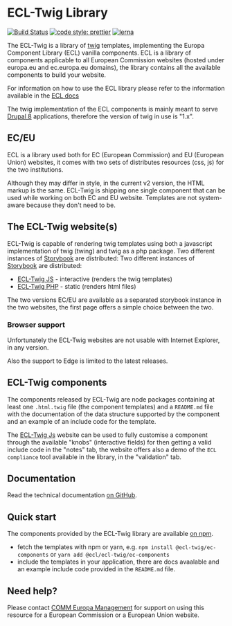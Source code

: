 # ECL-Twig Library

[![Build Status](https://drone.fpfis.eu/api/badges/ec-europa/ecl-twig/status.svg)](https://drone.fpfis.eu/ec-europa/ecl-twig)
[![code style: prettier](https://img.shields.io/badge/code_style-prettier-ff69b4.svg?style=flat-square)](https://github.com/prettier/prettier)
[![lerna](https://img.shields.io/badge/maintained%20with-lerna-cc00ff.svg)](https://lernajs.io/)

The ECL-Twig is a library of [twig](https://twig.symfony.com/) templates, implementing the Europa Component Library (ECL) vanilla components.
ECL is a library of components applicable to all European Commission websites (hosted under europa.eu and ec.europa.eu domains), the library contains all the available components to build your website.

For information on how to use the ECL library please refer to the information available in the [ECL docs](https://github.com/ec-europa/europa-component-library/blob/v2-dev/docs/README.md)

The twig implementation of the ECL components is mainly meant to serve [Drupal 8](http://drupal.org) applications, therefore the version of twig in use is "1.x".

## EC/EU

ECL is a library used both for EC (European Commission) and EU (European Union) websites, it comes with two sets of distributes resources (css, js) for the two institutions.

Although they may differ in style, in the current v2 version, the HTML markup is the same. ECL-Twig is shipping one single component that can be used while working on both EC and EU website. Templates are not system-aware because they don't need to be.

## The ECL-Twig website(s)

ECL-Twig is capable of rendering twig templates using both a javascript implementation of twig (twing) and twig as a php package.
Two different instances of [Storybook](http://storybookjs.org) are distributed:
Two different instances of [Storybook](http://storybookjs.org) are distributed:

- [ECL-Twig JS](https://ecl-twig-js.netlify.com) - interactive (renders the twig templates)
- [ECL-Twig PHP](https://ecl-twig-php.netlify.com) - static (renders html files)

The two versions EC/EU are available as a separated storybook instance in the two websites, the first page offers a simple choice between the two.

### Browser support

Unfortunately the ECL-Twig websites are not usable with Internet Explorer, in any version.

Also the support to Edge is limited to the latest releases.

## ECL-Twig components

The components released by ECL-Twig are node packages containing at least one `.html.twig` file (the component templates) and a `README.md` file with the documentation of the data structure supported by the component and an example of an include code for the template.

The [ECL-Twig Js](https://ecl-twig-js.netlify.com) website can be used to fully customise a component through the available "knobs" (interactive fields) for then getting a valid include code in the "notes" tab, the website offers also a demo of the `ECL compliance` tool available in the library, in the "validation" tab.

## Documentation

Read the technical documentation [on GitHub](docs).

## Quick start

The components provided by the ECL-Twig library are available [on npm](https://www.npmjs.com/package/@ecl-twig/ec-components).

- fetch the templates with npm or yarn, e.g. `npm install @ecl-twig/ec-components` or `yarn add @ecl/ecl-twig/ec-components`
- include the templates in your application, there are docs avaalable and an example include code provided in the `README.md` file.

## Need help?

Please contact [COMM Europa Management](mailto:Europamanagement@ec.europa.eu) for support on using this resource for a European Commission or a European Union website.
